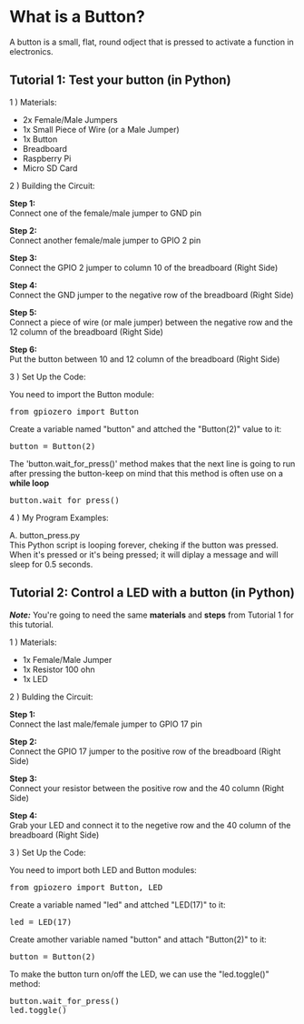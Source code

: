 # What is a Button?
A button is a small, flat, round odject that is pressed to activate a function in electronics.

## Tutorial 1: Test your button (in Python)

1 ) Materials:

- 2x Female/Male Jumpers
- 1x Small Piece of Wire (or a Male Jumper)
- 1x Button
- Breadboard
- Raspberry Pi
- Micro SD Card

2 ) Building the Circuit:

**Step 1:** <br>
Connect one of the female/male jumper to GND pin

**Step 2:** <br>
Connect another female/male jumper to GPIO 2 pin

**Step 3:** <br>
Connect the GPIO 2 jumper to column 10 of the breadboard (Right Side)

**Step 4:** <br>
Connect the GND jumper to the negative row of the breadboard (Right Side)

**Step 5:** <br>
Connect a piece of wire (or male jumper) between the negative row and the 12 column of the breadboard (Right Side)

**Step 6:** <br>
Put the button between 10 and 12 column of the breadboard (Right Side)

3 ) Set Up the Code:

You need to import the Button module:
<pre>
from gpiozero import Button
</pre>

Create a variable named "button" and attched the "Button(2)" value to it:
<pre>
button = Button(2)
</pre>

The 'button.wait_for_press()' method makes that the next line is going to run after pressing the button-keep on mind that this method is often use on a **while loop**
<pre>
button.wait_for_press()
</pre>

4 ) My Program Examples:

A. button_press.py <br>
This Python script is looping forever, cheking if the button was pressed. When it's pressed or it's being pressed; it will diplay a message and will sleep for 0.5 seconds.

## Tutorial 2: Control a LED with a button (in Python)
***Note:*** You're going to need the same **materials** and **steps** from Tutorial 1 for this tutorial.

1 ) Materials:

- 1x Female/Male Jumper
- 1x Resistor 100 ohn
- 1x LED

2 ) Bulding the Circuit:

**Step 1:** <br>
Connect the last male/female jumper to GPIO 17 pin

**Step 2:** <br>
Connect the GPIO 17 jumper to the positive row of the breadboard (Right Side)

**Step 3:** <br>
Connect your resistor between the positive row and the 40 column (Right Side)

**Step 4:** <br>
Grab your LED and connect it to the negetive row and the 40 column of the breadboard (Right Side)

3 ) Set Up the Code:

You need to import both LED and Button modules:
<pre>
from gpiozero import Button, LED
</pre>

Create a variable named "led" and attched "LED(17)" to it:
<pre>
led = LED(17)
</pre>
	
Create amother variable named "button" and attach "Button(2)" to it:
<pre>
button = Button(2)
</pre>

To make the button turn on/off the LED, we can use the "led.toggle()" method:
<pre>
button.wait_for_press()
led.toggle()
</pre>
